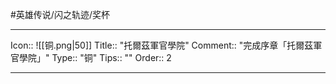 #英雄传说/闪之轨迹/奖杯 

---

Icon:: ![[铜.png|50]]
Title:: "托爾茲軍官學院"
Comment:: "完成序章「托爾茲軍官學院」"
Type:: "铜"
Tips:: ""
Order:: 2

---